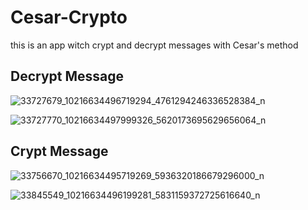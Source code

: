 # Cesar-Crypto
this is an app witch crypt and decrypt messages with Cesar's method

## Decrypt Message


![33727679_10216634496719294_4761294246336528384_n](https://user-images.githubusercontent.com/39698080/40623144-a510b7e6-62a5-11e8-9db9-0198f2d5b808.png)

![33727770_10216634497999326_5620173695629656064_n](https://user-images.githubusercontent.com/39698080/40623146-a53aaed4-62a5-11e8-8a62-6c3a87b3a103.png)

## Crypt Message


![33756670_10216634495719269_5936320186679296000_n](https://user-images.githubusercontent.com/39698080/40623147-a565bc00-62a5-11e8-8e1d-2a3d06b90350.png)

![33845549_10216634496199281_5831159372725616640_n](https://user-images.githubusercontent.com/39698080/40623148-a590a62c-62a5-11e8-8c9b-7ad2d44e5384.png)
